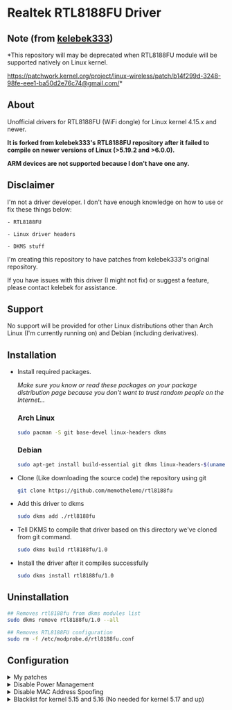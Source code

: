 # Realtek RTL8188FU Driver

## Note (from [kelebek333](https://github.com/kelebek333/rtl8188fu))

*This repository will may be deprecated when RTL8188FU module will be supported natively on Linux kernel.

https://patchwork.kernel.org/project/linux-wireless/patch/b14f299d-3248-98fe-eee1-ba50d2e76c74@gmail.com/*

## About
Unofficial drivers for RTL8188FU (WiFi dongle) for Linux kernel 4.15.x and newer.

**It is forked from kelebek333's RTL8188FU repository after it failed to compile on newer versions of Linux (>5.19.2 and >6.0.0).**

**ARM devices are not supported because I don't have one any.**

## Disclaimer
I'm not a driver developer. I don't have enough knowledge on how to use or fix these things below:

    - RTL8188FU

    - Linux driver headers

    - DKMS stuff

I'm creating this repository to have patches from kelebek333's original repository.

If you have issues with this driver (I might not fix) or suggest a feature, please
contact kelebek for assistance.

## Support
No support will be provided for other Linux distributions other than Arch Linux (I'm currently running on) and Debian (including derivatives).

## Installation

- Install required packages.

    *Make sure you know or read these packages on your package distribution page because you don't want
    to trust random people on the Internet...*

    ### Arch Linux
    ```sh
    sudo pacman -S git base-devel linux-headers dkms
    ```

    ### Debian

    ```sh
    sudo apt-get install build-essential git dkms linux-headers-$(uname -r)
    ```

- Clone (Like downloading the source code) the repository using git

    ```sh
    git clone https://github.com/memothelemo/rtl8188fu
    ```

- Add this driver to dkms

    ```sh
    sudo dkms add ./rtl8188fu
    ```

- Tell DKMS to compile that driver based on this directory we've cloned from git command.

    ```sh
    sudo dkms build rtl8188fu/1.0
    ```

- Install the driver after it compiles successfully
    ```sh
    sudo dkms install rtl8188fu/1.0
    ```

## Uninstallation

```sh
## Removes rtl8188fu from dkms modules list
sudo dkms remove rtl8188fu/1.0 --all

## Removes RTL8188FU configuration
sudo rm -f /etc/modprobe.d/rtl8188fu.conf
```

<!-- - Clone the binary 
`sudo cp ./rtl8188fu/firmware/rtl8188fufw.bin /lib/firmware/rtlwifi/` -->

## Configuration

<details>
<summary>My patches</summary>

I use RTL188FU and experienced issues upon installing from 
kelebek's forked driver natively.

I applied some patches in order to make this WiFi dongle work most of the time.

```sh
## Please read the contents of ./post-install.sh before running it!
## sudo is not neccessary if you're running on root
sudo bash ./post-install.sh
```

</details>

<details>
<summary>Disable Power Management</summary>

Run following commands for disable power management and plugging/replugging issues.

```sh
## Creates modprobe.d in /etc directory where we can keep our configurations in
sudo mkdir -p /etc/modprobe.d

## Creates rtl8188fu.conf file inside modprobe.d folder we created
sudo touch /etc/modprobe.d/rtl8188fu.conf

## Prints the text in the terminal and saves the output we show in terminal using tee
echo "options rtl8188fu rtw_power_mgnt=0 rtw_enusbss=0" | sudo tee /etc/modprobe.d/rtl8188fu.conf
```

</details>

<details>
<summary>Disable MAC Address Spoofing</summary>

*Not neccessary if you're not running this on Ubuntu distributions and its derivates*

```sh
## Creates NetworkManager configuration file
sudo mkdir -p /etc/NetworkManager/conf.d

## Creates disable-random-mac.conf file to know NetworkManager we're
## going to disable MAC Address Spoofing
sudo touch /etc/NetworkManager/conf.d/disable-random-mac.conf

## Prints the text in the terminal and saves the output we show in terminal using tee
echo -e "[device]\nwifi.scan-rand-mac-address=no" | sudo tee /etc/NetworkManager/conf.d/disable-random-mac.conf
```

</details>

<details>
<summary>Blacklist for kernel 5.15 and 5.16 (No needed for kernel 5.17 and up)</summary>

If you are using kernel 5.15 and 5.16, you must create a configuration file with following commands for preventing to conflict rtl8188fu module with built-in r8188eu module.

```sh
echo 'alias usb:v0BDApF179d*dc*dsc*dp*icFFiscFFipFFin* rtl8188fu' | sudo tee /etc/modprobe.d/r8188eu-blacklist.conf
```

</details>
